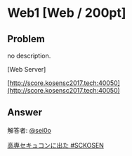 # Web1 [Web / 200pt]

## Problem

no description.

[Web Server]

[http://score.kosensc2017.tech:40050](http://score.kosensc2017.tech:40050)

## Answer

解答者: [@sei0o](https://twitter.com/sei0o)

[高専セキュコンに出た #SCKOSEN](http://sei0o.hateblo.jp/entry/2017/10/22/204314)